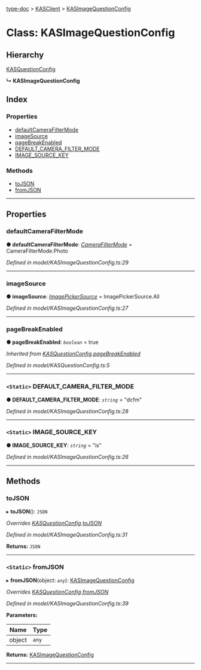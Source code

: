 [type-doc](../README.md) > [KASClient](../modules/kasclient.md) > [KASImageQuestionConfig](../classes/kasclient.kasimagequestionconfig.md)

# Class: KASImageQuestionConfig

## Hierarchy

 [KASQuestionConfig](kasclient.kasquestionconfig.md)

**↳ KASImageQuestionConfig**

## Index

### Properties

* [defaultCameraFilterMode](kasclient.kasimagequestionconfig.md#defaultcamerafiltermode)
* [imageSource](kasclient.kasimagequestionconfig.md#imagesource)
* [pageBreakEnabled](kasclient.kasimagequestionconfig.md#pagebreakenabled)
* [DEFAULT_CAMERA_FILTER_MODE](kasclient.kasimagequestionconfig.md#default_camera_filter_mode)
* [IMAGE_SOURCE_KEY](kasclient.kasimagequestionconfig.md#image_source_key)

### Methods

* [toJSON](kasclient.kasimagequestionconfig.md#tojson)
* [fromJSON](kasclient.kasimagequestionconfig.md#fromjson)

---

## Properties

<a id="defaultcamerafiltermode"></a>

###  defaultCameraFilterMode

**● defaultCameraFilterMode**: *[CameraFilterMode](../enums/kasclient.camerafiltermode.md)* =  CameraFilterMode.Photo

*Defined in model/KASImageQuestionConfig.ts:29*

___
<a id="imagesource"></a>

###  imageSource

**● imageSource**: *[ImagePickerSource](../enums/kasclient.imagepickersource.md)* =  ImagePickerSource.All

*Defined in model/KASImageQuestionConfig.ts:27*

___
<a id="pagebreakenabled"></a>

###  pageBreakEnabled

**● pageBreakEnabled**: *`boolean`* = true

*Inherited from [KASQuestionConfig](kasclient.kasquestionconfig.md).[pageBreakEnabled](kasclient.kasquestionconfig.md#pagebreakenabled)*

*Defined in model/KASQuestionConfig.ts:5*

___
<a id="default_camera_filter_mode"></a>

### `<Static>` DEFAULT_CAMERA_FILTER_MODE

**● DEFAULT_CAMERA_FILTER_MODE**: *`string`* = "dcfm"

*Defined in model/KASImageQuestionConfig.ts:28*

___
<a id="image_source_key"></a>

### `<Static>` IMAGE_SOURCE_KEY

**● IMAGE_SOURCE_KEY**: *`string`* = "is"

*Defined in model/KASImageQuestionConfig.ts:26*

___

## Methods

<a id="tojson"></a>

###  toJSON

▸ **toJSON**(): `JSON`

*Overrides [KASQuestionConfig](kasclient.kasquestionconfig.md).[toJSON](kasclient.kasquestionconfig.md#tojson)*

*Defined in model/KASImageQuestionConfig.ts:31*

**Returns:** `JSON`

___
<a id="fromjson"></a>

### `<Static>` fromJSON

▸ **fromJSON**(object: *`any`*): [KASImageQuestionConfig](kasclient.kasimagequestionconfig.md)

*Overrides [KASQuestionConfig](kasclient.kasquestionconfig.md).[fromJSON](kasclient.kasquestionconfig.md#fromjson)*

*Defined in model/KASImageQuestionConfig.ts:39*

**Parameters:**

| Name | Type |
| ------ | ------ |
| object | `any` |

**Returns:** [KASImageQuestionConfig](kasclient.kasimagequestionconfig.md)

___

